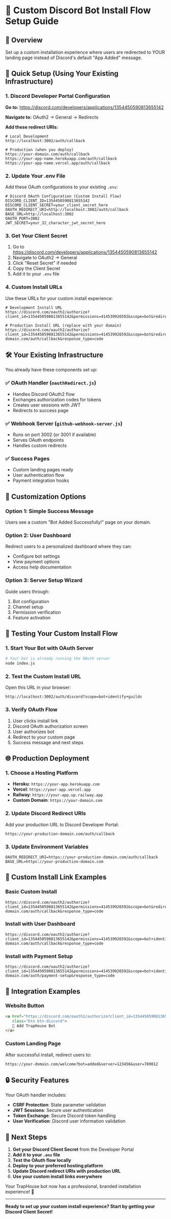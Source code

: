 # 🔗 Custom Discord Bot Install Flow Setup Guide

## 🎯 Overview

Set up a custom installation experience where users are redirected to YOUR landing page instead of Discord's default "App Added" message.

## 🚀 Quick Setup (Using Your Existing Infrastructure)

### 1. Discord Developer Portal Configuration

**Go to:** https://discord.com/developers/applications/1354450590813655142

**Navigate to:** OAuth2 → General → Redirects

**Add these redirect URIs:**
```
# Local Development
http://localhost:3002/auth/callback

# Production (when you deploy)
https://your-domain.com/auth/callback
https://your-app-name.herokuapp.com/auth/callback
https://your-app-name.vercel.app/auth/callback
```

### 2. Update Your .env File

Add these OAuth configurations to your existing `.env`:

```env
# Discord OAuth Configuration (Custom Install Flow)
DISCORD_CLIENT_ID=1354450590813655142
DISCORD_CLIENT_SECRET=your_client_secret_here
OAUTH_REDIRECT_URI=http://localhost:3002/auth/callback
BASE_URL=http://localhost:3002
OAUTH_PORT=3002
JWT_SECRET=your_32_character_jwt_secret_here
```

### 3. Get Your Client Secret

1. Go to https://discord.com/developers/applications/1354450590813655142
2. Navigate to OAuth2 → General
3. Click "Reset Secret" if needed
4. Copy the Client Secret
5. Add it to your `.env` file

### 4. Custom Install URLs

Use these URLs for your custom install experience:

```
# Development Install URL
https://discord.com/oauth2/authorize?client_id=1354450590813655142&permissions=414539926592&scope=bot&redirect_uri=http://localhost:3002/auth/callback&response_type=code

# Production Install URL (replace with your domain)
https://discord.com/oauth2/authorize?client_id=1354450590813655142&permissions=414539926592&scope=bot&redirect_uri=https://your-domain.com/auth/callback&response_type=code
```

## 🛠️ Your Existing Infrastructure

You already have these components set up:

### ✅ OAuth Handler (`oauthRedirect.js`)
- Handles Discord OAuth2 flow
- Exchanges authorization codes for tokens
- Creates user sessions with JWT
- Redirects to success page

### ✅ Webhook Server (`github-webhook-server.js`)
- Runs on port 3002 (or 3001 if available)
- Serves OAuth endpoints
- Handles custom redirects

### ✅ Success Pages
- Custom landing pages ready
- User authentication flow
- Payment integration hooks

## 🎨 Customization Options

### Option 1: Simple Success Message
Users see a custom "Bot Added Successfully!" page on your domain.

### Option 2: User Dashboard
Redirect users to a personalized dashboard where they can:
- Configure bot settings
- View payment options
- Access help documentation

### Option 3: Server Setup Wizard
Guide users through:
1. Bot configuration
2. Channel setup
3. Permission verification
4. Feature activation

## 🔧 Testing Your Custom Install Flow

### 1. Start Your Bot with OAuth Server
```bash
# Your bot is already running the OAuth server
node index.js
```

### 2. Test the Custom Install URL
Open this URL in your browser:
```
http://localhost:3002/auth/discord?scope=bot+identify+guilds
```

### 3. Verify OAuth Flow
1. User clicks install link
2. Discord OAuth authorization screen
3. User authorizes bot
4. Redirect to your custom page
5. Success message and next steps

## 🌐 Production Deployment

### 1. Choose a Hosting Platform
- **Heroku**: `https://your-app.herokuapp.com`
- **Vercel**: `https://your-app.vercel.app`
- **Railway**: `https://your-app.up.railway.app`
- **Custom Domain**: `https://your-domain.com`

### 2. Update Discord Redirect URIs
Add your production URL to Discord Developer Portal:
```
https://your-production-domain.com/auth/callback
```

### 3. Update Environment Variables
```env
OAUTH_REDIRECT_URI=https://your-production-domain.com/auth/callback
BASE_URL=https://your-production-domain.com
```

## 🎯 Custom Install Link Examples

### Basic Custom Install
```
https://discord.com/oauth2/authorize?client_id=1354450590813655142&permissions=414539926592&scope=bot&redirect_uri=https://your-domain.com/auth/callback&response_type=code
```

### Install with User Dashboard
```
https://discord.com/oauth2/authorize?client_id=1354450590813655142&permissions=414539926592&scope=bot+identify+guilds&redirect_uri=https://your-domain.com/auth/callback&response_type=code
```

### Install with Payment Setup
```
https://discord.com/oauth2/authorize?client_id=1354450590813655142&permissions=414539926592&scope=bot+identify&redirect_uri=https://your-domain.com/auth/payment-setup&response_type=code
```

## 📱 Integration Examples

### Website Button
```html
<a href="https://discord.com/oauth2/authorize?client_id=1354450590813655142&permissions=414539926592&scope=bot&redirect_uri=https://your-domain.com/auth/callback&response_type=code" 
   class="btn btn-discord">
   🤖 Add TrapHouse Bot
</a>
```

### Custom Landing Page
After successful install, redirect users to:
```
https://your-domain.com/welcome?bot=added&server=123456&user=789012
```

## 🔒 Security Features

Your OAuth handler includes:
- **CSRF Protection**: State parameter validation
- **JWT Sessions**: Secure user authentication
- **Token Exchange**: Secure Discord token handling
- **User Verification**: Discord user information validation

## 🚀 Next Steps

1. **Get your Discord Client Secret** from the Developer Portal
2. **Add it to your `.env` file**
3. **Test the OAuth flow locally**
4. **Deploy to your preferred hosting platform**
5. **Update Discord redirect URIs with production URL**
6. **Use your custom install links everywhere**

Your TrapHouse bot now has a professional, branded installation experience! 🎉

---

**Ready to set up your custom install experience? Start by getting your Discord Client Secret!**
